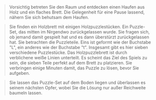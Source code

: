 > Vorsichtig betreten Sie den Raum und entdecken einen Haufen aus Holz und ein flaches Brett. Die Gelegenheit für eine Pause lassend, nähern Sie sich behutsam dem Haufen.

> Sie finden ein Holzbrett mit einigen Holzpuzzlestücken. Ein Puzzle-Set, das mitten im Nirgendwo zurückgelassen wurde. Sie fragen sich, ob jemand damit gespielt hat und es dann überstürzt zurückgelassen hat. Sie betrachten die Puzzleteile. Eins ist geformt wie der Buchstabe "L", ein anderes wie der Buchstabe "t". Insgesamt gibt es hier sieben verschiedene Puzzlestücke. Das Holzpuzzlebrett ist durch verblichene weiße Linien unterteilt. Es scheint das Ziel des Spiels zu sein, die sieben Teile perfekt auf dem Brett zu platzieren. Sie verbringen einige Minuten damit, das Puzzle zu lösen, bevor Sie aufgeben.

> Sie lassen das Puzzle-Set auf dem Boden liegen und überlassen es seinem nächsten Opfer, wobei Sie die Lösung nur außer Reichweite baumeln lassen.
